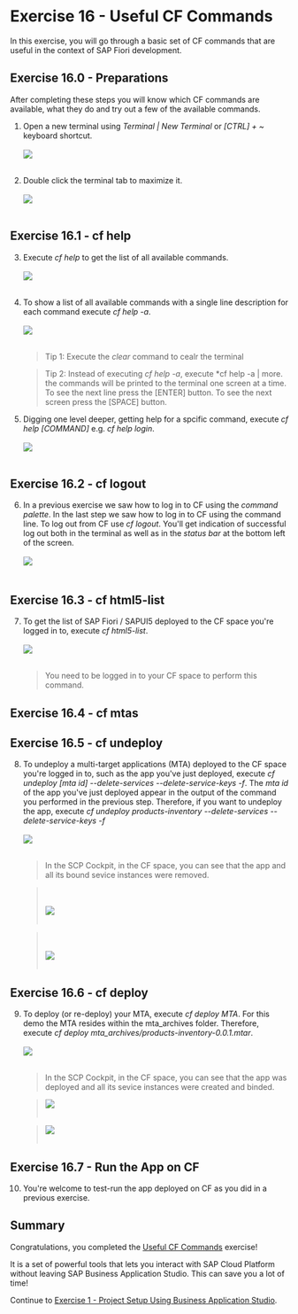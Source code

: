 # Exercise 16 - Useful CF Commands

In this exercise, you will go through a basic set of CF commands that are useful in the context of SAP Fiori development.

## Exercise 16.0 - Preparations

After completing these steps you will know which CF commands are available, what they do and try out a few of the available commands.

1. Open a new terminal using *Terminal | New Terminal* or *[CTRL] + ~* keyboard shortcut.
<br><br>![](images/2020-10_BAS_Terminal_Open_.jpg)<br><br>

2. Double click the terminal tab to maximize it.
<br><br>![](images/2020-10_BAS_Terminal_Maximize_.jpg)<br><br>

## Exercise 16.1 - cf help

3. Execute *cf help* to get the list of all available commands.
<br><br>![](images/2020-10_BAS_CF_Help_.jpg)<br><br>

4. To show a list of all available commands with a single line description for each command execute *cf help -a*.
<br><br>![](images/2020-10_BAS_CF_Help_-a_.jpg)<br><br>

    >Tip 1: Execute the *clear* command to cealr the terminal

    >Tip 2: Instead of executing *cf help -a*, execute *cf help -a | more. the commands will be printed to the terminal one screen at a time. To see the next line press the [ENTER] button. To see the next screen press the [SPACE] button.

5. Digging one level deeper, getting help for a spcific command, execute *cf help [COMMAND]* e.g. *cf help login*.
<br><br>![](images/2020-10_BAS_CF_Help_Login_.jpg)<br><br>

## Exercise 16.2 - cf logout

6. In a previous exercise we saw how to log in to CF using the *command palette*. In the last step we saw how to log in to CF using the command line. To log out from CF use *cf logout*. You'll get indication of successful log out both in the terminal as well as in the *status bar* at the bottom left of the screen.
<br><br>![](images/2020-10_BAS_CF_Logout_.jpg)<br><br>

## Exercise 16.3 - cf html5-list

7. To get the list of SAP Fiori / SAPUI5 deployed to the CF space you're logged in to, execute *cf html5-list*.
<br><br>![](images/2020-10_BAS_CF_html5-list_.jpg)<br><br>
    >You need to be logged in to your CF space to perform this command.

## Exercise 16.4 - cf mtas

## Exercise 16.5 - cf undeploy

8. To undeploy a multi-target applications (MTA) deployed to the CF space you're logged in to, such as the app you've just deployed, execute *cf undeploy [mta id] --delete-services --delete-service-keys -f*. The *mta id* of the app you've just deployed appear in the output of the command you performed in the previous step. Therefore, if you want to undeploy the app, execute *cf undeploy products-inventory --delete-services --delete-service-keys -f*
<br><br>![](images/2020-10_BAS_CF_Undeploy_.jpg)<br><br>
    >In the SCP Cockpit, in the CF space, you can see that the app and all its bound sevice instances were removed.

    ><br><br>![](images/2020-10_SCP_CF_Space_After_Undeploy_Applications_.jpg)<br><br>

    ><br><br>![](images/2020-10_SCP_CF_Space_After_Undeploy_Service_Instances_.jpg)<br><br>

## Exercise 16.6 - cf deploy

9. To deploy (or re-deploy) your MTA, execute *cf deploy MTA*. For this demo the MTA resides within the mta_archives folder. Therefore, execute *cf deploy mta_archives/products-inventory-0.0.1.mtar*.
<br><br>![](images/2020-10_BAS_CF_Deploy_.jpg)<br><br>
    >In the SCP Cockpit, in the CF space, you can see that the app was deployed and all its sevice instances were created and binded.

    >![](images/2020-10_SCP_CF_Space_After_Deploy_Applications_.jpg)<br><br>

    >![](images/2020-10_SCP_CF_Space_After_Deploy_Service_Instances_.jpg)<br><br>

## Exercise 16.7 - Run the App on CF

10. You're welcome to test-run the app deployed on CF as you did in a previous exercise.

## Summary

Congratulations, you completed the [Useful CF Commands](#useful-cf-commands) exercise!

It is a set of powerful tools that lets you interact with SAP Cloud Platform without leaving SAP Business Application Studio. This can save you a lot of time!

Continue to [Exercise 1 - Project Setup Using Business Application Studio](../ex1/README.md).
